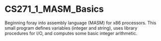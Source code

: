# CS271_1_MASM_Basics
Beginning foray into assembly language (MASM) for x86 processors. This small program defines variables (integer and string), uses library procedures for I/O, and computes some basic integer arithmetic.
